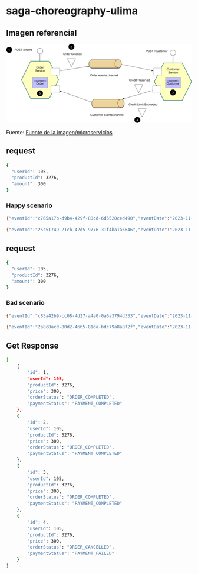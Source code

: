 # saga-choreography-ulima


## Imagen referencial


![img.png](img.png)

Fuente: [Fuente de la imagen/microservicios](https://microservices.io/patterns/data/saga.html)

## request
```bash
{
  "userId": 105,
  "productId": 3276,
  "amount": 300
}
```
### Happy scenario
```bash
{"eventId":"c765a17b-d9b4-429f-80cd-6d5520ced490","eventDate":"2023-11-06T20:33:31.042+00:00","orderRequestDto":{"userId":105,"productId":3276,"amount":300,"orderId":4},"orderStatus":"ORDER_CREATED","date":"2023-11-06T20:33:31.042+00:00"}
```

```bash
{"eventId":"25c51749-21cb-42d5-9776-31f4ba1a6646","eventDate":"2023-11-06T20:33:24.063+00:00","paymentRequestDto":{"orderId":3,"userId":105,"amount":300},"paymentStatus":"PAYMENT_COMPLETED","date":"2023-11-06T20:33:24.063+00:00"}
```

## request
```bash
{
  "userId": 105,
  "productId": 3276,
  "amount": 300
}
```

### Bad scenario
```bash
{"eventId":"c85a42b9-cc08-4d27-a4a0-0a6a3794d333","eventDate":"2023-11-06T20:33:31.050+00:00","orderRequestDto":{"userId":105,"productId":3276,"amount":300,"orderId":4},"orderStatus":"ORDER_CANCELLED","date":"2023-11-06T20:33:31.050+00:00"}
```

```bash
{"eventId":"2a8c8acd-80d2-4665-81da-bdc79a8a8f2f","eventDate":"2023-11-06T20:33:31.046+00:00","paymentRequestDto":{"orderId":4,"userId":105,"amount":300},"paymentStatus":"PAYMENT_FAILED","date":"2023-11-06T20:33:31.046+00:00"}
```

## Get Response

```bash
[
    {
        "id": 1,
        "userId": 105,
        "productId": 3276,
        "price": 300,
        "orderStatus": "ORDER_COMPLETED",
        "paymentStatus": "PAYMENT_COMPLETED"
    },
    {
        "id": 2,
        "userId": 105,
        "productId": 3276,
        "price": 300,
        "orderStatus": "ORDER_COMPLETED",
        "paymentStatus": "PAYMENT_COMPLETED"
    },
    {
        "id": 3,
        "userId": 105,
        "productId": 3276,
        "price": 300,
        "orderStatus": "ORDER_COMPLETED",
        "paymentStatus": "PAYMENT_COMPLETED"
    },
    {
        "id": 4,
        "userId": 105,
        "productId": 3276,
        "price": 300,
        "orderStatus": "ORDER_CANCELLED",
        "paymentStatus": "PAYMENT_FAILED"
    }
]
```
